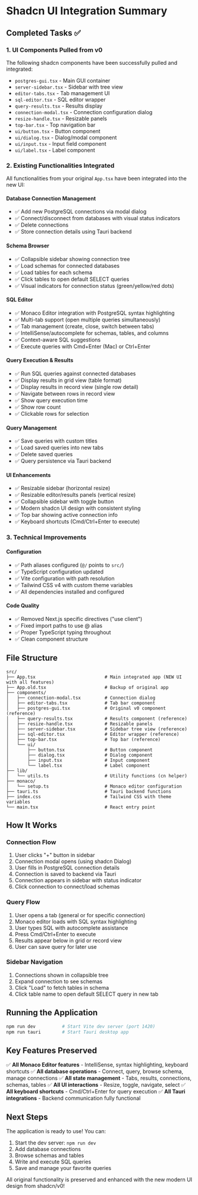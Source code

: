 # Shadcn UI Integration Summary

## Completed Tasks ✅

### 1. UI Components Pulled from v0
The following shadcn components have been successfully pulled and integrated:
- `postgres-gui.tsx` - Main GUI container
- `server-sidebar.tsx` - Sidebar with tree view
- `editor-tabs.tsx` - Tab management UI
- `sql-editor.tsx` - SQL editor wrapper
- `query-results.tsx` - Results display
- `connection-modal.tsx` - Connection configuration dialog
- `resize-handle.tsx` - Resizable panels
- `top-bar.tsx` - Top navigation bar
- `ui/button.tsx` - Button component
- `ui/dialog.tsx` - Dialog/modal component
- `ui/input.tsx` - Input field component
- `ui/label.tsx` - Label component

### 2. Existing Functionalities Integrated

All functionalities from your original `App.tsx` have been integrated into the new UI:

#### Database Connection Management
- ✅ Add new PostgreSQL connections via modal dialog
- ✅ Connect/disconnect from databases with visual status indicators
- ✅ Delete connections
- ✅ Store connection details using Tauri backend

#### Schema Browser
- ✅ Collapsible sidebar showing connection tree
- ✅ Load schemas for connected databases
- ✅ Load tables for each schema
- ✅ Click tables to open default SELECT queries
- ✅ Visual indicators for connection status (green/yellow/red dots)

#### SQL Editor
- ✅ Monaco Editor integration with PostgreSQL syntax highlighting
- ✅ Multi-tab support (open multiple queries simultaneously)
- ✅ Tab management (create, close, switch between tabs)
- ✅ IntelliSense/autocomplete for schemas, tables, and columns
- ✅ Context-aware SQL suggestions
- ✅ Execute queries with Cmd+Enter (Mac) or Ctrl+Enter

#### Query Execution & Results
- ✅ Run SQL queries against connected databases
- ✅ Display results in grid view (table format)
- ✅ Display results in record view (single row detail)
- ✅ Navigate between rows in record view
- ✅ Show query execution time
- ✅ Show row count
- ✅ Clickable rows for selection

#### Query Management
- ✅ Save queries with custom titles
- ✅ Load saved queries into new tabs
- ✅ Delete saved queries
- ✅ Query persistence via Tauri backend

#### UI Enhancements
- ✅ Resizable sidebar (horizontal resize)
- ✅ Resizable editor/results panels (vertical resize)
- ✅ Collapsible sidebar with toggle button
- ✅ Modern shadcn UI design with consistent styling
- ✅ Top bar showing active connection info
- ✅ Keyboard shortcuts (Cmd/Ctrl+Enter to execute)

### 3. Technical Improvements

#### Configuration
- ✅ Path aliases configured (`@/` points to `src/`)
- ✅ TypeScript configuration updated
- ✅ Vite configuration with path resolution
- ✅ Tailwind CSS v4 with custom theme variables
- ✅ All dependencies installed and configured

#### Code Quality
- ✅ Removed Next.js specific directives ("use client")
- ✅ Fixed import paths to use @ alias
- ✅ Proper TypeScript typing throughout
- ✅ Clean component structure

## File Structure

```
src/
├── App.tsx                          # Main integrated app (NEW UI with all features)
├── App.old.tsx                      # Backup of original app
├── components/
│   ├── connection-modal.tsx         # Connection dialog
│   ├── editor-tabs.tsx              # Tab bar component
│   ├── postgres-gui.tsx             # Original v0 component (reference)
│   ├── query-results.tsx            # Results component (reference)
│   ├── resize-handle.tsx            # Resizable panels
│   ├── server-sidebar.tsx           # Sidebar tree view (reference)
│   ├── sql-editor.tsx               # Editor wrapper (reference)
│   ├── top-bar.tsx                  # Top bar (reference)
│   └── ui/
│       ├── button.tsx               # Button component
│       ├── dialog.tsx               # Dialog component
│       ├── input.tsx                # Input component
│       └── label.tsx                # Label component
├── lib/
│   └── utils.ts                     # Utility functions (cn helper)
├── monaco/
│   └── setup.ts                     # Monaco editor configuration
├── tauri.ts                         # Tauri backend functions
├── index.css                        # Tailwind CSS with theme variables
└── main.tsx                         # React entry point
```

## How It Works

### Connection Flow
1. User clicks "+" button in sidebar
2. Connection modal opens (using shadcn Dialog)
3. User fills in PostgreSQL connection details
4. Connection is saved to backend via Tauri
5. Connection appears in sidebar with status indicator
6. Click connection to connect/load schemas

### Query Flow
1. User opens a tab (general or for specific connection)
2. Monaco editor loads with SQL syntax highlighting
3. User types SQL with autocomplete assistance
4. Press Cmd/Ctrl+Enter to execute
5. Results appear below in grid or record view
6. User can save query for later use

### Sidebar Navigation
1. Connections shown in collapsible tree
2. Expand connection to see schemas
3. Click "Load" to fetch tables in schema
4. Click table name to open default SELECT query in new tab

## Running the Application

```bash
npm run dev          # Start Vite dev server (port 1420)
npm run tauri        # Start Tauri desktop app
```

## Key Features Preserved

✅ **All Monaco Editor features** - IntelliSense, syntax highlighting, keyboard shortcuts
✅ **All database operations** - Connect, query, browse schema, manage connections
✅ **All state management** - Tabs, results, connections, schemas, tables
✅ **All UI interactions** - Resize, toggle, navigate, select
✅ **All keyboard shortcuts** - Cmd/Ctrl+Enter for query execution
✅ **All Tauri integrations** - Backend communication fully functional

## Next Steps

The application is ready to use! You can:
1. Start the dev server: `npm run dev`
2. Add database connections
3. Browse schemas and tables
4. Write and execute SQL queries
5. Save and manage your favorite queries

All original functionality is preserved and enhanced with the new modern UI design from shadcn/v0!
